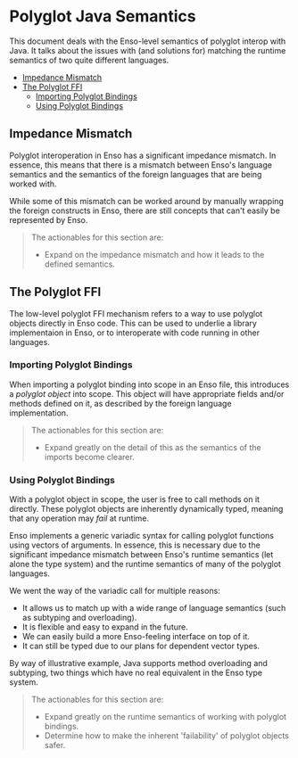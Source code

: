 # Polyglot Java Semantics
This document deals with the Enso-level semantics of polyglot interop with
Java. It talks about the issues with (and solutions for) matching the runtime
semantics of two quite different languages.

<!-- MarkdownTOC levels="2,3" autolink="true" -->

- [Impedance Mismatch](#impedance-mismatch)
- [The Polyglot FFI](#the-polyglot-ffi)
    - [Importing Polyglot Bindings](#importing-polyglot-bindings)
    - [Using Polyglot Bindings](#using-polyglot-bindings)

<!-- /MarkdownTOC -->

## Impedance Mismatch
Polyglot interoperation in Enso has a significant impedance mismatch. In
essence, this means that there is a mismatch between Enso's language semantics
and the semantics of the foreign languages that are being worked with.

While some of this mismatch can be worked around by manually wrapping the
foreign constructs in Enso, there are still concepts that can't easily be
represented by Enso.

> The actionables for this section are:
>
> - Expand on the impedance mismatch and how it leads to the defined semantics.

## The Polyglot FFI
The low-level polyglot FFI mechanism refers to a way to use polyglot objects
directly in Enso code. This can be used to underlie a library implementaion in
Enso, or to interoperate with code running in other languages.

### Importing Polyglot Bindings
When importing a polyglot binding into scope in an Enso file, this introduces a
_polyglot object_ into scope. This object will have appropriate fields and/or
methods defined on it, as described by the foreign language implementation.

> The actionables for this section are:
>
> - Expand greatly on the detail of this as the semantics of the imports become
>   clearer.

### Using Polyglot Bindings
With a polyglot object in scope, the user is free to call methods on it
directly. These polyglot objects are inherently dynamically typed, meaning that
any operation may _fail_ at runtime.

Enso implements a generic variadic syntax for calling polyglot functions using
vectors of arguments. In essence, this is necessary due to the significant
impedance mismatch between Enso's runtime semantics (let alone the type system)
and the runtime semantics of many of the polyglot languages.

We went the way of the variadic call for multiple reasons:

- It allows us to match up with a wide range of language semantics (such as
  subtyping and overloading).
- It is flexible and easy to expand in the future.
- We can easily build a more Enso-feeling interface on top of it.
- It can still be typed due to our plans for dependent vector types.

By way of illustrative example, Java supports method overloading and subtyping,
two things which have no real equivalent in the Enso type system.

> The actionables for this section are:
>
> - Expand greatly on the runtime semantics of working with polyglot bindings.
> - Determine how to make the inherent 'failability' of polyglot objects safer.
